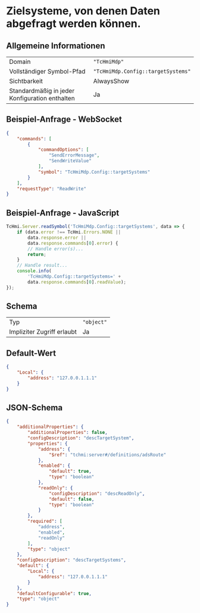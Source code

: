 # Zielsysteme, von denen Daten abgefragt werden können.

## Allgemeine Informationen

|  |  |
| - | - |
| Domain | `"TcHmiMdp"` |
| Vollständiger Symbol-Pfad | `"TcHmiMdp.Config::targetSystems"` |
| Sichtbarkeit | AlwaysShow |
| Standardmäßig in jeder Konfiguration enthalten | Ja |

## Beispiel-Anfrage - WebSocket

```json
{
    "commands": [
        {
            "commandOptions": [
                "SendErrorMessage",
                "SendWriteValue"
            ],
            "symbol": "TcHmiMdp.Config::targetSystems"
        }
    ],
    "requestType": "ReadWrite"
}
```

## Beispiel-Anfrage - JavaScript

```javascript
TcHmi.Server.readSymbol('TcHmiMdp.Config::targetSystems', data => {
    if (data.error !== TcHmi.Errors.NONE ||
        data.response.error ||
        data.response.commands[0].error) {
        // Handle error(s)...
        return;
    }
    // Handle result...
    console.info(
        'TcHmiMdp.Config::targetSystems=' +
        data.response.commands[0].readValue);
});
```

## Schema

|  |  |
| - | - |
| Typ | `"object"` |
| Impliziter Zugriff erlaubt | Ja |

## Default-Wert

```json
{
    "Local": {
        "address": "127.0.0.1.1.1"
    }
}
```

## JSON-Schema

```json
{
    "additionalProperties": {
        "additionalProperties": false,
        "configDescription": "descTargetSystem",
        "properties": {
            "address": {
                "$ref": "tchmi:server#/definitions/adsRoute"
            },
            "enabled": {
                "default": true,
                "type": "boolean"
            },
            "readOnly": {
                "configDescription": "descReadOnly",
                "default": false,
                "type": "boolean"
            }
        },
        "required": [
            "address",
            "enabled",
            "readOnly"
        ],
        "type": "object"
    },
    "configDescription": "descTargetSystems",
    "default": {
        "Local": {
            "address": "127.0.0.1.1.1"
        }
    },
    "defaultConfigurable": true,
    "type": "object"
}
```
